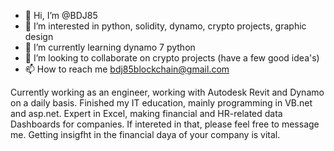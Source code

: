 - 👋 Hi, I’m @BDJ85
- 👀 I’m interested in python, solidity, dynamo, crypto projects, graphic design
- 🌱 I’m currently learning dynamo 7 python
- 💞️ I’m looking to collaborate on crypto projects (have a few good idea's)
- 📫 How to reach me bdj85blockchain@gmail.com 

Currently working as an engineer, working with Autodesk Revit and Dynamo on a daily basis. 
Finished my IT education, mainly programming in VB.net and asp.net.
Expert in Excel, making financial and HR-related data Dashboards for companies. 
If intereted in that, please feel free to message me. 
Getting insigfht in the financial daya of your company is vital.

<!---

--->
